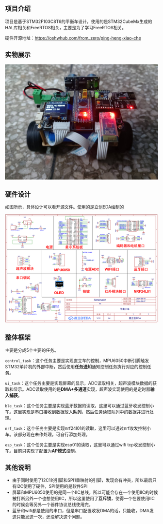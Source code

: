 ## 项目介绍

项目是基于STM32F103C8T6的平衡车设计，使用的是STM32CubeMx生成的HAL库相关和FreeRTOS相关，主要是为了学习FreeRTOS相关。

硬件开源地址：https://oshwhub.com/from_zero/ping-heng-xiao-che

## 实物展示

![](04_Images/c2e7424cd24e928445c73c12207e272c.jpg)

## 硬件设计

如图所示，具体设计可以看开源文件。使用的是立创EDA绘制的

![](04_Images/平衡小车原理图_00.png)

## 整体框架

主要是分成5个主要的任务。

`control_task`：这个任务主要是实现直立车的控制，MPU6050中断引脚触发STM32单片机的外部中断，然后使用**任务通知**通知控制任务执行对应的控制任务。

`ui_task`：这个任务主要是实现屏幕的显示，ADC读取相关，超声波模块数据的获取和显示。ADC读取使用的是**DMA+多通道**实现，超声波实现使用的是定时器**输入捕获**。

`ble_task`：这个任务主要是实现蓝牙数据的读取，这里可以通过蓝牙收发控制小车。这里实现是串口接收到数据放入**队列**，然后任务读取队列中的数据并进行处理。

`nrf_task`：这个任务主要是实现nrf24l01的读取，这里可以通过nrf收发控制小车。该部分现在未作处理，可自行添加处理。

`esp_task`：这个任务主要是实现esp01的读取，这里可以通过wifi tcp收发控制小车。目前只实现了配置为**AP模式**控制。

## 其他说明

* 由于同时使用了I2C1的引脚和SPI1重映射的引脚，发现会有冲突，所以最后只有I2C使用了硬件，SPI使用的是软件SPI
* 屏幕和MPU6050使用的是同一个IIC总线，所以可能会存在一个使用IIC的时候被打断另外一个也想使用IIC，所以这里使用了**互斥锁**，使得一个在要使用IIC的时候会等另外一个器件协议总线使用完。
* 蓝牙和wifi都是使用的串口，但是串口配置收发DMA的话，只能收，DMA发送只能发送一次，还没解决这个问题。
